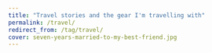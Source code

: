 ```yaml
---
title: "Travel stories and the gear I'm travelling with"
permalink: /travel/
redirect_from: /tag/travel/
cover: seven-years-married-to-my-best-friend.jpg
---
```

